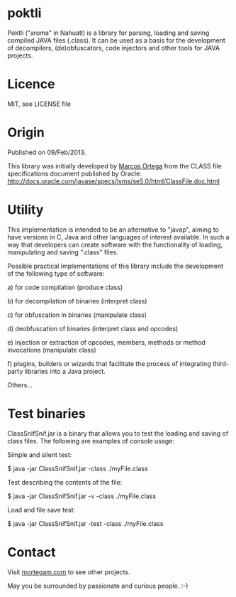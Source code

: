 
# poktli

Poktli ("aroma" in Nahuatl) is a library for parsing, loading and saving compiled JAVA files (.class). It can be used as a basis for the development of decompilers, (de)obfuscators, code injectors and other tools for JAVA projects.

# Licence

MIT, see LICENSE file

# Origin

Published on 09/Feb/2013.

This library was initially developed by [Marcos Ortega](https://mortegam.com/) from the CLASS file specifications document published by Oracle: http://docs.oracle.com/javase/specs/jvms/se5.0/html/ClassFile.doc.html

# Utility

This implementation is intended to be an alternative to "javap", aiming to have versions in C, Java and other languages of interest available. In such a way that developers can create software with the functionality of loading, manipulating and saving ".class" files.

Possible practical implementations of this library include the development of the following type of software:

a) for code compilation (produce class)

b) for decompilation of binaries (interpret class)

c) for obfuscation in binaries (manipulate class)

d) deobfuscation of binaries (interpret class and opcodes)

e) injection or extraction of opcodes, members, methods or method invocations (manipulate class)

f) plugins, builders or wizards that facilitate the process of integrating third-party libraries into a Java project.

Others...

# Test binaries

ClassSnifSnif.jar is a binary that allows you to test the loading and saving of class files. The following are examples of console usage:

Simple and silent test:

$ java -jar ClassSnifSnif.jar -class ./myFile.class 

Test describing the contents of the file:

$ java -jar ClassSnifSnif.jar -v -class ./myFile.class 

Load and file save test:

$ java -jar ClassSnifSnif.jar -test -class ./myFile.class 

# Contact

Visit [mortegam.com](https://mortegam.com/) to see other projects.

May you be surrounded by passionate and curious people. :-)

